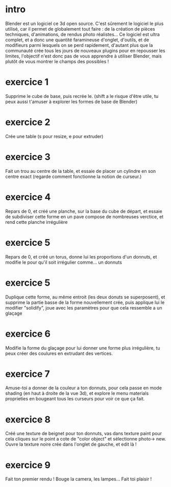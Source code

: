 # intro

Blender est un logiciel ce 3d open source. C'est sûrement le logiciel le plus utilisé, car il permet de globalement tout faire : de la création de pièces techniques, d'animations, de rendus photo réalistes... Ce logiciel est ultra complet, et a donc une quantité faramineuse d'onglet, d'outils, et de modifieurs parmi lesquels on se perd rapidement, d'autant plus que la communauté crée tous les jours de nouveaux plugins pour en repousser les limites, l'objectif n'est donc pas de vous apprendre à utiliser Blender, mais plutôt de vous montrer le champs des possibles !

# exercice 1

Supprime le cube de base, puis recrée le. (shift a le risque d'être utile, tu peux aussi t'amuser à explorer les formes de base de Blender)

# exercice 2

Crée une table (s pour resize, e pour extruder)

# exercice 3

Fait un trou au centre de la table, et essaie de placer un cylindre en son centre exact (regarde comment fonctionne la notion de curseur.)

# exercice 4

Repars de 0, et créé une planche, sur la base du cube de départ, et essaie de subdiviser cette forme en un pave compose de nombreuses verctice, et rend cette planche irrégulière

# exercice 5

Repars de 0, et créé un torus, donne lui les proportions d'un donnuts, et modifie le pour qu'il soit irrégulier comme... un donnuts

# exercice 5

Duplique cette forme, au même entroit (les deux donuts se superposent), et supprime la partie basse de la forme nouvellement crée, puis applique lui le modifier "solidify", joue avec les paramètres pour que cela ressemble a un glaçage

# exercice 6

Modifie la forme du glaçage pour lui donner une forme plus irrégulière, tu peux créer des coulures en extrudant des vertices. 

# exercice 7

Amuse-toi a donner de la couleur a ton donnuts, pour cela passe en mode shading (en haut à droite de la vue 3d), et explore le menu materials proprieties en bougeant tous les curseurs pour voir ce que ça fait.

# exercice 8 

Créé une texture de beignet pour ton donnuts, vas dans texture paint pour cela cliques sur le point a cote de "color object" et sélectionne photo-> new. Ouvre la texture noire crée dans l'onglet de gauche, et edit là !

# exercice 9

Fait ton premier rendu ! Bouge la camera, les lampes... Fait toi plaisir !
